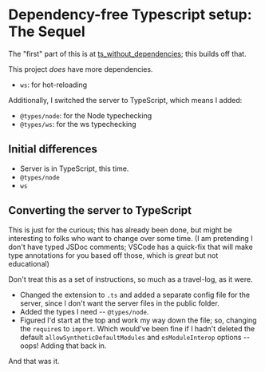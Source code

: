 # Dependency-free Typescript setup: The Sequel

The "first" part of this is at [ts_without_dependencies](https://github.com/aleph-naught2tog/ts_without_dependencies); this builds off that.

This project _does_ have more dependencies.
* `ws`: for hot-reloading

Additionally, I switched the server to TypeScript, which means I added:
* `@types/node`: for the Node typechecking
* `@types/ws`: for the ws typechecking

## Initial differences

* Server is in TypeScript, this time.
* `@types/node`
* `ws`

## Converting the server to TypeScript

This is just for the curious; this has already been done, but might be interesting to folks who want to change over some time. (I am pretending I don't have typed JSDoc comments; VSCode has a quick-fix that will make type annotations for you based off those, which is _great_ but not educational)

Don't treat this as a set of instructions, so much as a travel-log, as it were.

* Changed the extension to `.ts` and added a separate config file for the server, since I don't want the server files in the public folder.
* Added the types I need -- `@types/node`.
* Figured I'd start at the top and work my way down the file; so, changing the `require`s to `import`. Which would've been fine if I hadn't deleted the default `allowSyntheticDefaultModules` and `esModuleInterop` options -- oops! Adding that back in.

And that was it.
